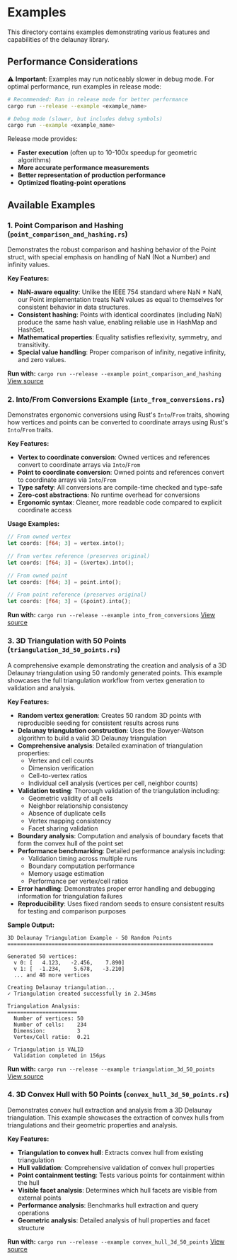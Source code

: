# Examples

This directory contains examples demonstrating various features and
capabilities of the delaunay library.

## Performance Considerations

⚠️ **Important**: Examples may run noticeably slower in debug mode. For optimal performance, run examples in release mode:

```bash
# Recommended: Run in release mode for better performance
cargo run --release --example <example_name>

# Debug mode (slower, but includes debug symbols)
cargo run --example <example_name>
```

Release mode provides:

- **Faster execution** (often up to 10-100x speedup for geometric algorithms)
- **More accurate performance measurements**
- **Better representation of production performance**
- **Optimized floating-point operations**

## Available Examples

### 1. Point Comparison and Hashing (`point_comparison_and_hashing.rs`)

Demonstrates the robust comparison and hashing behavior of the Point struct,
with special emphasis on handling of NaN (Not a Number) and infinity values.

**Key Features:**

- **NaN-aware equality**: Unlike the IEEE 754 standard where NaN ≠ NaN, our
  Point implementation treats NaN values as equal to themselves for
  consistent behavior in data structures.
- **Consistent hashing**: Points with identical coordinates (including NaN)
  produce the same hash value, enabling reliable use in HashMap and HashSet.
- **Mathematical properties**: Equality satisfies reflexivity, symmetry, and
  transitivity.
- **Special value handling**: Proper comparison of infinity, negative infinity,
  and zero values.

**Run with:** `cargo run --release --example point_comparison_and_hashing`
[View source](./point_comparison_and_hashing.rs)

### 2. Into/From Conversions Example (`into_from_conversions.rs`)

Demonstrates ergonomic conversions using Rust's `Into`/`From` traits,
showing how vertices and points can be converted to coordinate arrays
using Rust's `Into`/`From` traits.

**Key Features:**

- **Vertex to coordinate conversion**: Owned vertices and references
  convert to coordinate arrays via `Into`/`From`
- **Point to coordinate conversion**: Owned points and references
  convert to coordinate arrays via `Into`/`From`
- **Type safety**: All conversions are compile-time checked and type-safe
- **Zero-cost abstractions**: No runtime overhead for conversions
- **Ergonomic syntax**: Cleaner, more readable code compared to explicit
  coordinate access

**Usage Examples:**

```rust
// From owned vertex
let coords: [f64; 3] = vertex.into();

// From vertex reference (preserves original)
let coords: [f64; 3] = (&vertex).into();

// From owned point
let coords: [f64; 3] = point.into();

// From point reference (preserves original)
let coords: [f64; 3] = (&point).into();
```

**Run with:** `cargo run --release --example into_from_conversions`
[View source](./into_from_conversions.rs)

### 3. 3D Triangulation with 50 Points (`triangulation_3d_50_points.rs`)

A comprehensive example demonstrating the creation and analysis of a 3D Delaunay
triangulation using 50 randomly generated points. This example showcases the
full triangulation workflow from vertex generation to validation and analysis.

**Key Features:**

- **Random vertex generation**: Creates 50 random 3D points with reproducible
  seeding for consistent results across runs
- **Delaunay triangulation construction**: Uses the Bowyer-Watson algorithm to
  build a valid 3D Delaunay triangulation
- **Comprehensive analysis**: Detailed examination of triangulation properties:
  - Vertex and cell counts
  - Dimension verification  
  - Cell-to-vertex ratios
  - Individual cell analysis (vertices per cell, neighbor counts)
- **Validation testing**: Thorough validation of the triangulation including:
  - Geometric validity of all cells
  - Neighbor relationship consistency
  - Absence of duplicate cells
  - Vertex mapping consistency
  - Facet sharing validation
- **Boundary analysis**: Computation and analysis of boundary facets that form
  the convex hull of the point set
- **Performance benchmarking**: Detailed performance analysis including:
  - Validation timing across multiple runs
  - Boundary computation performance
  - Memory usage estimation
  - Performance per vertex/cell ratios
- **Error handling**: Demonstrates proper error handling and debugging
  information for triangulation failures
- **Reproducibility**: Uses fixed random seeds to ensure consistent results
  for testing and comparison purposes

**Sample Output:**

```text
3D Delaunay Triangulation Example - 50 Random Points
=================================================================

Generated 50 vertices:
  v 0: [   4.123,   -2.456,    7.890]
  v 1: [  -1.234,    5.678,   -3.210]
  ... and 48 more vertices

Creating Delaunay triangulation...
✓ Triangulation created successfully in 2.345ms

Triangulation Analysis:
======================
  Number of vertices: 50
  Number of cells:    234
  Dimension:          3
  Vertex/Cell ratio:  0.21

✓ Triangulation is VALID
  Validation completed in 156μs
```

**Run with:** `cargo run --release --example triangulation_3d_50_points`
[View source](./triangulation_3d_50_points.rs)

### 4. 3D Convex Hull with 50 Points (`convex_hull_3d_50_points.rs`)

Demonstrates convex hull extraction and analysis from a 3D Delaunay triangulation.
This example showcases the extraction of convex hulls from triangulations and
their geometric properties and analysis.

**Key Features:**

- **Triangulation to convex hull**: Extracts convex hull from existing triangulation
- **Hull validation**: Comprehensive validation of convex hull properties
- **Point containment testing**: Tests various points for containment within the hull
- **Visible facet analysis**: Determines which hull facets are visible from external points
- **Performance analysis**: Benchmarks hull extraction and query operations
- **Geometric analysis**: Detailed analysis of hull properties and facet structure

**Run with:** `cargo run --release --example convex_hull_3d_50_points`
[View source](./convex_hull_3d_50_points.rs)
